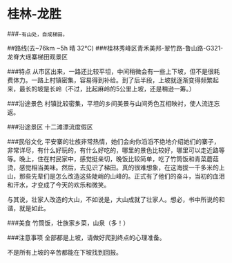 # 桂林-龙胜
###-`有山处，自成梯田。`

##路线(去~76km ~5h 晴 32°C)
###桂林秀峰区青禾美邦-翠竹路-鲁山路-G321-龙脊大瑶寨梯田观景区

###特点
从市区出来，一路还比较平坦，中间稍微会有一些上下坡，但不是很耗费体力。一路上村镇密集，容易得到补给。到了后半段，上坡就逐渐变得频繁起来，最长的坡是长岭（不过，比起麻岭的5公里上坡，还是稍逊一筹。）

###沿途景色
村镇比较密集，平坦的乡间美景与山间秀色互相映衬，使人流连忘返。

###沿途景区
十二滩漂流度假区

###民俗文化
平安寨的壮族非常热情，她们会向你滔滔不绝地介绍她们的寨子，非常详尽，有什么好玩的，有什么好吃的，哪里的景色比较好，哪里可以走近路等等。晚上，住在村民家中，感觉挺亲切，晚饭比较简单，吃了竹筒饭和青菜蘑菇烫，感觉相当美味。然后，去见识了梯田。真的很难想象，在这海拔一千多米的上山，那些先辈们是怎么改造这些陡峭的山峰的。正式有了他们的奋斗，当初的血泪和汗水，才变成了今天的欢乐和微笑。

与其说，壮家人改造的大山，不如说是，大山成就了壮家人。想必，书中所说的和谐，就是如此。

###美食
竹筒饭，壮族家乡菜，山泉（多！）

###注意事项
全部都是上坡，请做好爬到终点的心理准备。

不是所有上坡的辛苦都能在下坡找到回报。
